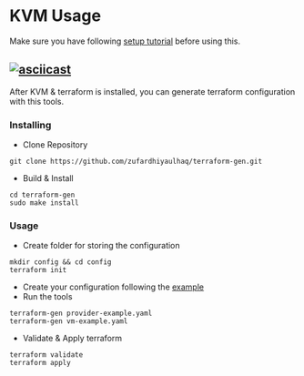 # KVM Usage
Make sure you have following [setup tutorial](https://github.com/zufardhiyaulhaq/terraform-gen/blob/master/docs/kvm/setup.md) before using this.

[![asciicast](https://asciinema.org/a/Al0P7qzOPr0vLZhmCdINl74pL.svg)](https://asciinema.org/a/Al0P7qzOPr0vLZhmCdINl74pL)
---
After KVM & terraform is installed, you can generate terraform configuration with this tools.

### Installing
- Clone Repository
```
git clone https://github.com/zufardhiyaulhaq/terraform-gen.git
```
- Build & Install
```
cd terraform-gen
sudo make install
```
### Usage
- Create folder for storing the configuration
```
mkdir config && cd config
terraform init
```
- Create your configuration following the [example](https://github.com/zufardhiyaulhaq/terraform-gen/tree/master/docs/kvm/example)
- Run the tools
```
terraform-gen provider-example.yaml
terraform-gen vm-example.yaml
```
- Validate & Apply terraform
```
terraform validate
terraform apply
```

